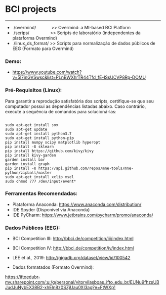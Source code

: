 # BCI projects #
-------------------------------------------------------------------------
* ./overmind/ &emsp;&emsp;&emsp; >> Overmind: a MI-based BCI Platform
* ./scrips/ &emsp;&emsp;&emsp;&emsp;&nbsp; >> Scripts de laboratório (independentes da plataforma Overmind)
* ./linux_ds_format/ >> Scripts para normalização de dados públicos de EEG (Formato para Overmind)

### Demo: 
- https://www.youtube.com/watch?v=5l7inGVSwsc&list=PLnBWXhrTR44Tfd_fE-lSsUCVP8Rp-DOMU

### Pré-Requisitos (Linux): ###

Para garantir a reprodução satisfatória dos scripts, certifique-se que seu computador possui as dependências listadas abaixo. Caso contrário, execute a sequência de comandos para solucioná-las:

```shell

sudo apt-get install sox
sudo apt-get update
sudo apt-get install python3.7
sudo apt-get install python-pip
pip install numpy scipy matplotlib hyperopt
pip install -U sklearn
pip install https://github.com/kivy/kivy
pip install kivy-garden
garden install bar
garden install graph
pip install -U https://api.github.com/repos/mne-tools/mne-python/zipball/master
sudo apt-get install xclip xsel
sudo chmod 777 /dev/input/event* 

```

### Ferramentas Recomendadas: ###

* Plataforma Anaconda: https://www.anaconda.com/distribution/
* IDE Spyder (Disponível via Anaconda)
* IDE PyCharm: https://www.jetbrains.com/pycharm/promo/anaconda/

### Dados Públicos (EEG): ###
* BCI Competition III: http://bbci.de/competition/iii/index.html
* BCI Competition IV: http://bbci.de/competition/iv/index.html
* LEE et al., 2019: http://gigadb.org/dataset/view/id/100542

* Dados formatados (Formato Overmind): 

https://iftoedubr-my.sharepoint.com/:u:/g/personal/vitorvilasboas_ifto_edu_br/EUNu9fhzsUBJudJuNybEX38B2-xhEln8z0SZjUau0XI3ag?e=FtWXp1
